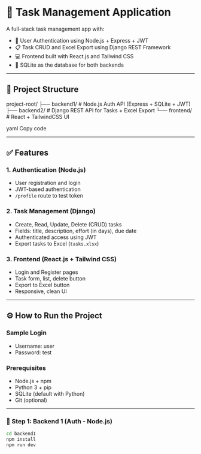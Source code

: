 # 📝 Task Management Application

A full-stack task management app with:

- 🔐 User Authentication using Node.js + Express + JWT
- 📋 Task CRUD and Excel Export using Django REST Framework
- 💻 Frontend built with React.js and Tailwind CSS
- 💾 SQLite as the database for both backends

---

## 🧩 Project Structure

project-root/
├── backend1/ # Node.js Auth API (Express + SQLite + JWT)
├── backend2/ # Django REST API for Tasks + Excel Export
└── frontend/ # React + TailwindCSS UI

yaml
Copy code

---

## ✅ Features

### 1. Authentication (Node.js)
- User registration and login
- JWT-based authentication
- `/profile` route to test token

### 2. Task Management (Django)
- Create, Read, Update, Delete (CRUD) tasks
- Fields: title, description, effort (in days), due date
- Authenticated access using JWT
- Export tasks to Excel (`tasks.xlsx`)

### 3. Frontend (React.js + Tailwind CSS)
- Login and Register pages
- Task form, list, delete button
- Export to Excel button
- Responsive, clean UI

---

## ⚙️ How to Run the Project

### Sample Login

- Username: user
- Password: test


### Prerequisites

- Node.js + npm
- Python 3 + pip
- SQLite (default with Python)
- Git (optional)

---

### 🔐 Step 1: Backend 1 (Auth - Node.js)

```bash
cd backend1
npm install
npm run dev

